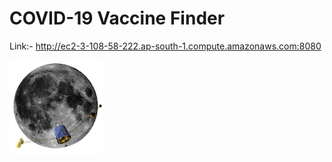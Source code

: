 # COVID-19 Vaccine Finder

Link:- http://ec2-3-108-58-222.ap-south-1.compute.amazonaws.com:8080

<img align="left" src="https://github.com/AkhileshThite/Planetary-Albedo/blob/main/Moon/data/Lunar.png" width="150" height="150"></img>
